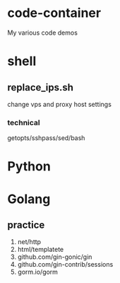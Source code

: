 # code-container

My various code demos

# shell

## replace_ips.sh

change vps and proxy host settings

### technical

getopts/sshpass/sed/bash

# Python

# Golang

## practice

1. net/http
2. html/templatete
3. github.com/gin-gonic/gin
4. github.com/gin-contrib/sessions
5. gorm.io/gorm
